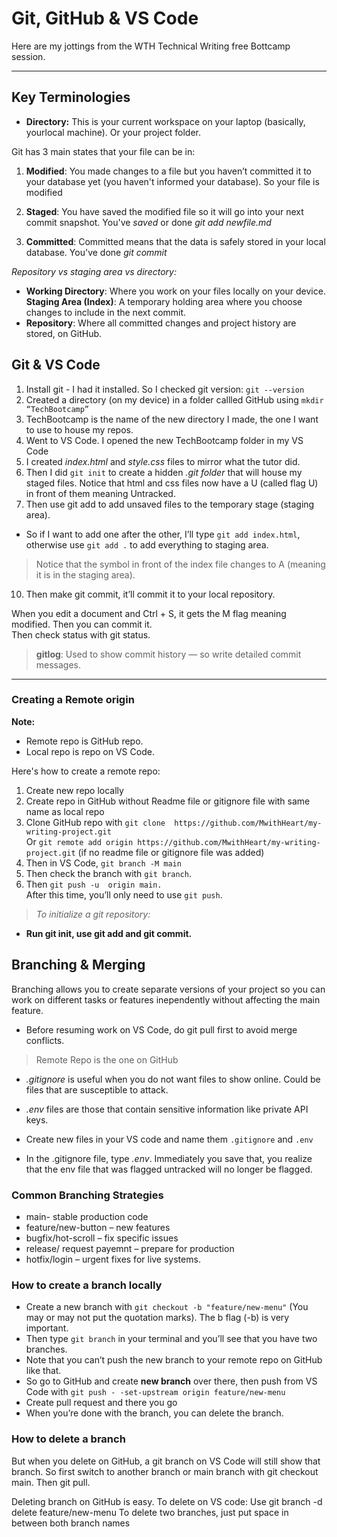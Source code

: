 # Git, GitHub & VS Code
Here are my jottings from the WTH Technical Writing free Bottcamp session. 

---

## Key Terminologies
* **Directory:** This is your current workspace on your laptop (basically, yourlocal machine). Or your project folder.  

Git has 3 main states that your file can be in: 
1. **Modified**: You made changes to a file but you haven’t committed it to your database yet (you haven't informed your database). So your file is modified

2.  **Staged**: You have saved the modified file so it will go into your next commit snapshot. You've *saved* or done *git add newfile.md*

3. **Committed**: Committed means that the data is safely stored in your local database. You've done *git commit*  

*Repository vs staging area vs directory:*
* **Working Directory**: Where you work on your files locally on your device. 
**Staging Area (Index)**: A temporary holding area where you choose changes to include in the next commit. 
* **Repository**: Where all committed changes and project history are stored, on GitHub.

## Git & VS Code
1. Install git - I had it installed. So I checked git version: ```git --version```
2. Created a directory (on my device) in a folder callled GitHub using ```mkdir “TechBootcamp”  ```
3. TechBootcamp is the name of the new directory I made, the one I want to use to house my repos.  
4. Went to VS Code. I opened the new TechBootcamp folder in my VS Code  
5. I created *index.html* and *style.css* files to mirror what the tutor did.  
6. Then I did ```git init``` to create a hidden *.git folder* that will house my staged files. Notice that html and css files now have a U (called flag U) in front of them meaning Untracked.  
7. Then use git add to add unsaved files to the temporary stage (staging area).  
 * So if I want to add one after the other, I’ll type ```git add index.html```, otherwise use ```git add .``` to add everything to staging area.   
> Notice that the symbol in front of the index file changes to A (meaning it is in the staging area).  
10. Then make git commit, it’ll commit it to your local repository.  

When you edit a document and Ctrl + S, it gets the M flag meaning modified. Then you can commit it.   
Then check status with git status.
> **gitlog**:  Used to show commit history — so write detailed commit messages.

---
### Creating a Remote origin
**Note:** 
* Remote repo is GitHub repo.
* Local repo is repo on VS Code.  

Here's how to create a remote repo: 
1. Create new repo locally
2. Create repo in GitHub without Readme file or gitignore file with same name as local repo
3. Clone GitHub repo with ```git clone  https://github.com/MwithHeart/my-writing-project.git```  
Or ```git remote add origin https://github.com/MwithHeart/my-writing-project.git``` (if no readme file or gitignore file was added) 
4. Then in VS Code, ```git branch -M main```
5. Then check the branch with ```git branch```.
6. Then ```git push -u  origin main.```  
 After this time, you’ll only need to use ```git push```.


> *To initialize a git repository:*
* **Run git init, use git add and git commit.**

## Branching & Merging
Branching allows you to create separate versions of your project so you can work on different tasks or features inependently without affecting the main feature.

* Before resuming work on VS Code, do git pull first to avoid merge conflicts.
> Remote Repo is the one on GitHub

* *.gitignore* is useful when you do not want files to show online. Could be files that are susceptible to attack. 
* *.env* files are those that contain sensitive information like private API keys.  

* Create new files in your VS code and name them ```.gitignore``` and ```.env```
* In the .gitignore file, type *.env*. Immediately you save that, you realize that the env file that was flagged untracked will no longer be flagged.


### Common Branching Strategies
* main- stable production code
* feature/new-button – new features
* bugfix/hot-scroll – fix specific issues
* release/ request payemnt – prepare for production
* hotfix/login – urgent fixes for live systems.

### How to create a branch locally
* Create a new branch with ```git checkout -b "feature/new-menu"``` (You may or may not put the quotation marks). The b flag (-b) is very important.
* Then type ```git branch``` in your terminal and you’ll see that you have two branches.
* Note that you can’t push the new branch to your remote repo on GitHub like that. 
* So go to GitHub and create **new branch** over there, then push from VS Code with ```git push - -set-upstream origin feature/new-menu```
* Create pull request and there you go
* When you’re done with the branch, you can delete the branch.

### How to delete a branch

But when you delete on GitHub, a git branch on VS Code will still show that branch. So first switch to another branch or main branch with git checkout main.
Then git pull.

Deleting branch on GitHub is easy.
To delete on VS code: Use git branch -d delete feature/new-menu
To delete two branches, just put space in between both branch names

